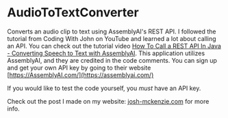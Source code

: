 # AudioToTextConverter
 Converts an audio clip to text using AssemblyAI's REST API. I followed the tutorial from Coding With John on YouTube and learned a lot about calling an API. You can check out the tutorial video [How To Call a REST API In Java - Converting Speech to Text with AssemblyAI](https://www.youtube.com/watch?v=9oq7Y8n1t00). This application utilizes AssemblyAI, and they are credited in the code comments. You can sign up and get your own API key by going to their website [https://AssemblyAI.com/](https://assemblyai.com/)

If you would like to test the code yourself, you *must* have an API key.

Check out the post I made on my website: [josh-mckenzie.com](https://josh-mckenzie.com/) for more info.
